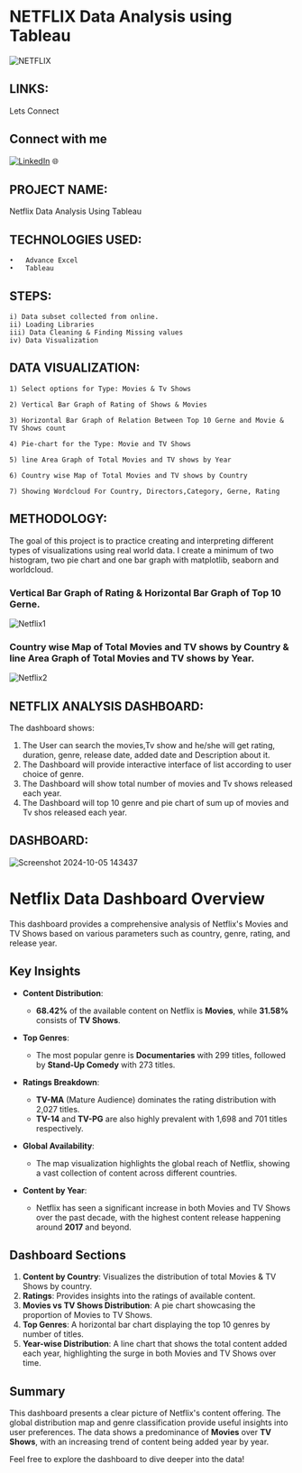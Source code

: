 # NETFLIX Data Analysis using Tableau

![NETFLIX](https://user-images.githubusercontent.com/124501309/224610912-3728b852-8844-419c-b668-82c6d4ceec23.png)

## LINKS: 

Lets Connect

## Connect with me

[![LinkedIn](https://img.shields.io/badge/LinkedIn-Profile-blue)](https://www.linkedin.com/in/shubham-sharma-a2497a301) 🌐
 

## PROJECT NAME: 

Netflix Data Analysis Using Tableau 


## TECHNOLOGIES USED:

    •	Advance Excel
    •	Tableau
    
## STEPS:

    i) Data subset collected from online.
    ii) Loading Libraries
    iii) Data Cleaning & Finding Missing values
    iv) Data Visualization
    
## DATA VISUALIZATION: 


    1) Select options for Type: Movies & Tv Shows
    
    2) Vertical Bar Graph of Rating of Shows & Movies
    
    3) Horizontal Bar Graph of Relation Between Top 10 Gerne and Movie & TV Shows count
    
    4) Pie-chart for the Type: Movie and TV Shows
    
    5) line Area Graph of Total Movies and TV shows by Year
    
    6) Country wise Map of Total Movies and TV shows by Country
    
    7) Showing Wordcloud For Country, Directors,Category, Gerne, Rating
    

## METHODOLOGY:


The goal of this project is to practice creating and interpreting different types of visualizations using real world data. I create a minimum of two histogram, two pie chart and one bar graph with matplotlib, seaborn and worldcloud.

### Vertical Bar Graph of Rating & Horizontal Bar Graph of Top 10 Gerne.

![Netflix1](https://user-images.githubusercontent.com/124501309/218270328-913ef05d-c6dc-478c-93ef-cc1dacdc1751.jpg)



### Country wise Map of Total Movies and TV shows by Country & line Area Graph of Total Movies and TV shows by Year.

![Netflix2](https://user-images.githubusercontent.com/124501309/218270348-03ad03b0-c9aa-4b19-a3fe-afe13298e67a.jpg)



## NETFLIX ANALYSIS DASHBOARD:

The dashboard shows:

1) The User can search the movies,Tv show and he/she will get rating, duration, genre, release date, added date and Description about it.
2) The Dashboard will provide interactive interface of list according to user choice of genre.
3) The Dashboard will show total number of movies and Tv shows released each year. 
4) The Dashboard will top 10 genre and pie chart of sum up of movies and Tv shos released each year.

## DASHBOARD:

![Screenshot 2024-10-05 143437](https://github.com/user-attachments/assets/5053b8c7-b196-4621-982c-ce2642cb5679)

# Netflix Data Dashboard Overview

This dashboard provides a comprehensive analysis of Netflix's Movies and TV Shows based on various parameters such as country, genre, rating, and release year.

## Key Insights

- **Content Distribution**:
  - **68.42%** of the available content on Netflix is **Movies**, while **31.58%** consists of **TV Shows**.
  
- **Top Genres**:
  - The most popular genre is **Documentaries** with 299 titles, followed by **Stand-Up Comedy** with 273 titles.
  
- **Ratings Breakdown**:
  - **TV-MA** (Mature Audience) dominates the rating distribution with 2,027 titles.
  - **TV-14** and **TV-PG** are also highly prevalent with 1,698 and 701 titles respectively.

- **Global Availability**:
  - The map visualization highlights the global reach of Netflix, showing a vast collection of content across different countries.
  
- **Content by Year**:
  - Netflix has seen a significant increase in both Movies and TV Shows over the past decade, with the highest content release happening around **2017** and beyond.
  
## Dashboard Sections

1. **Content by Country**: Visualizes the distribution of total Movies & TV Shows by country.
2. **Ratings**: Provides insights into the ratings of available content.
3. **Movies vs TV Shows Distribution**: A pie chart showcasing the proportion of Movies to TV Shows.
4. **Top Genres**: A horizontal bar chart displaying the top 10 genres by number of titles.
5. **Year-wise Distribution**: A line chart that shows the total content added each year, highlighting the surge in both Movies and TV Shows over time.

## Summary

This dashboard presents a clear picture of Netflix's content offering. The global distribution map and genre classification provide useful insights into user preferences. The data shows a predominance of **Movies** over **TV Shows**, with an increasing trend of content being added year by year.

Feel free to explore the dashboard to dive deeper into the data!

